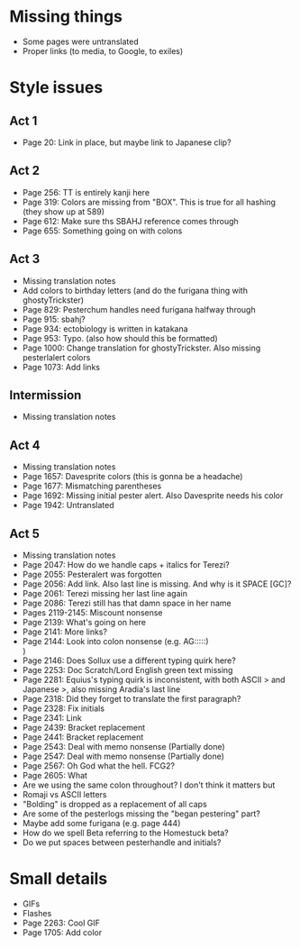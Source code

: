 # Missing things
* Some pages were untranslated
* Proper links (to media, to Google, to exiles)

# Style issues
## Act 1
* Page 20: Link in place, but maybe link to Japanese clip?
## Act 2
* Page 256: TT is entirely kanji here
* Page 319: Colors are missing from "BOX". This is true for all hashing (they show up at 589)
* Page 612: Make sure ths SBAHJ reference comes through
* Page 655: Something going on with colons
## Act 3
* Missing translation notes
* Add colors to birthday letters (and do the furigana thing with ghostyTrickster)
* Page 829: Pesterchum handles need furigana halfway through
* Page 915: sbahj?
* Page 934: ectobiology is written in katakana
* Page 953: Typo. (also how should this be formatted)
* Page 1000: Change translation for ghostyTrickster. Also missing pesterlalert colors
* Page 1073: Add links
## Intermission
* Missing translation notes
## Act 4
* Missing translation notes
* Page 1657: Davesprite colors (this is gonna be a headache)
* Page 1677: Mismatching parentheses
* Page 1692: Missing initial pester alert. Also Davesprite needs his color
* Page 1942: Untranslated
## Act 5
* Missing translation notes
* Page 2047: How do we handle caps + italics for Terezi?
* Page 2055: Pesteralert was forgotten
* Page 2056: Add link. Also last line is missing. And why is it SPACE [GC]?
* Page 2061: Terezi missing her last line again
* Page 2086: Terezi still has that damn space in her name
* Pages 2119-2145: Miscount nonsense
* Page 2139: What's going on here
* Page 2141: More links?
* Page 2144: Look into colon nonsense (e.g. AG:::::)<br />)
* Page 2146: Does Sollux use a different typing quirk here?
* Page 2253: Doc Scratch/Lord English green text missing
* Page 2281: Equius's typing quirk is inconsistent, with both ASCII > and Japanese >, also missing Aradia's last line
* Page 2318: Did they forget to translate the first paragraph?
* Page 2328: Fix initials
* Page 2341: Link
* Page 2439: Bracket replacement
* Page 2441: Bracket replacement
* Page 2543: Deal with memo nonsense (Partially done)
* Page 2547: Deal with memo nonsense (Partially done)
* Page 2567: Oh God what the hell. FCG2?
* Page 2605: What
* Are we using the same colon throughout? I don't think it matters but
* Romaji vs ASCII letters
* "Bolding" is dropped as a replacement of all caps
* Are some of the pesterlogs missing the "began pestering" part?
* Maybe add some furigana (e.g. page 444)
* How do we spell Beta referring to the Homestuck beta?
* Do we put spaces between pesterhandle and initials?

# Small details
* GIFs
* Flashes
* Page 2263: Cool GIF
* Page 1705: Add color
